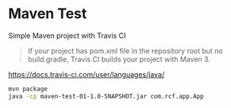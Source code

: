 # Maven Test
Simple Maven project with Travis CI

> If your project has pom.xml file in the repository root but no build.gradle, Travis CI builds your project with Maven 3.

<https://docs.travis-ci.com/user/languages/java/>


```bash
mvn package
java -cp maven-test-01-1.0-SNAPSHOT.jar com.rcf.app.App
```